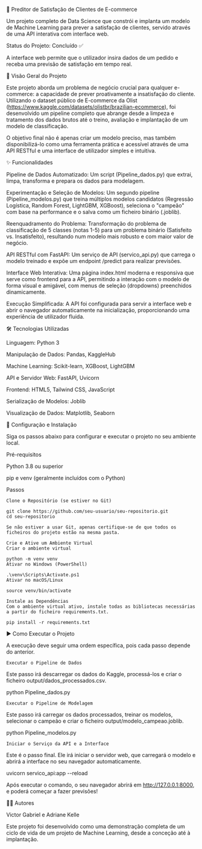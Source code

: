🤖 Preditor de Satisfação de Clientes de E-commerce

Um projeto completo de Data Science que constrói e implanta um modelo de Machine Learning para prever a satisfação de clientes, servido através de uma API interativa com interface web.

Status do Projeto: Concluído ✅

A interface web permite que o utilizador insira dados de um pedido e receba uma previsão de satisfação em tempo real.

📝 Visão Geral do Projeto

Este projeto aborda um problema de negócio crucial para qualquer e-commerce: a capacidade de prever proativamente a insatisfação do cliente. Utilizando o dataset público de E-commerce da Olist (https://www.kaggle.com/datasets/olistbr/brazilian-ecommerce), foi desenvolvido um pipeline completo que abrange desde a limpeza e tratamento dos dados brutos até o treino, avaliação e implantação de um modelo de classificação.

O objetivo final não é apenas criar um modelo preciso, mas também disponibilizá-lo como uma ferramenta prática e acessível através de uma API RESTful e uma interface de utilizador simples e intuitiva.

✨ Funcionalidades

Pipeline de Dados Automatizado: Um script (Pipeline_dados.py) que extrai, limpa, transforma e prepara os dados para modelagem.

Experimentação e Seleção de Modelos: Um segundo pipeline (Pipeline_modelos.py) que treina múltiplos modelos candidatos (Regressão Logística, Random Forest, LightGBM, XGBoost), seleciona o "campeão" com base na performance e o salva como um ficheiro binário (.joblib).

Reenquadramento do Problema: Transformação do problema de classificação de 5 classes (notas 1-5) para um problema binário (Satisfeito vs. Insatisfeito), resultando num modelo mais robusto e com maior valor de negócio.

API RESTful com FastAPI: Um serviço de API (servico_api.py) que carrega o modelo treinado e expõe um endpoint /predict para realizar previsões.

Interface Web Interativa: Uma página index.html moderna e responsiva que serve como frontend para a API, permitindo a interação com o modelo de forma visual e amigável, com menus de seleção (dropdowns) preenchidos dinamicamente.

Execução Simplificada: A API foi configurada para servir a interface web e abrir o navegador automaticamente na inicialização, proporcionando uma experiência de utilizador fluida.

🛠️ Tecnologias Utilizadas

Linguagem: Python 3

Manipulação de Dados: Pandas, KaggleHub

Machine Learning: Scikit-learn, XGBoost, LightGBM

API e Servidor Web: FastAPI, Uvicorn

Frontend: HTML5, Tailwind CSS, JavaScript

Serialização de Modelos: Joblib

Visualização de Dados: Matplotlib, Seaborn

🚀 Configuração e Instalação

Siga os passos abaixo para configurar e executar o projeto no seu ambiente local.

Pré-requisitos

Python 3.8 ou superior

pip e venv (geralmente incluídos com o Python)

Passos

    Clone o Repositório (se estiver no Git)

    git clone https://github.com/seu-usuario/seu-repositorio.git
    cd seu-repositorio

    Se não estiver a usar Git, apenas certifique-se de que todos os ficheiros do projeto estão na mesma pasta.

    Crie e Ative um Ambiente Virtual
    Criar o ambiente virtual

    python -m venv venv
    Ativar no Windows (PowerShell)

    .\venv\Scripts\Activate.ps1
    Ativar no macOS/Linux

    source venv/bin/activate

    Instale as Dependências
    Com o ambiente virtual ativo, instale todas as bibliotecas necessárias a partir do ficheiro requirements.txt.

    pip install -r requirements.txt

▶️ Como Executar o Projeto

A execução deve seguir uma ordem específica, pois cada passo depende do anterior.

    Executar o Pipeline de Dados

Este passo irá descarregar os dados do Kaggle, processá-los e criar o ficheiro output/dados_processados.csv.

python Pipeline_dados.py

    Executar o Pipeline de Modelagem

Este passo irá carregar os dados processados, treinar os modelos, selecionar o campeão e criar o ficheiro output/modelo_campeao.joblib.

python Pipeline_modelos.py

    Iniciar o Serviço da API e a Interface

Este é o passo final. Ele irá iniciar o servidor web, que carregará o modelo e abrirá a interface no seu navegador automaticamente.

uvicorn servico_api:app --reload

Após executar o comando, o seu navegador abrirá em http://127.0.0.1:8000, e poderá começar a fazer previsões!

👨‍💻 Autores

Victor Gabriel e Adriane Kelle

Este projeto foi desenvolvido como uma demonstração completa de um ciclo de vida de um projeto de Machine Learning, desde a conceção até à implantação.
